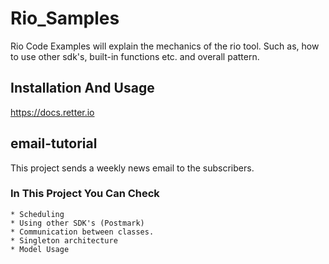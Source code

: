 # Rio_Samples

Rio Code Examples will explain the mechanics of the rio tool. Such as, how to use other sdk's, built-in functions etc. and overall pattern. 

## Installation And Usage

https://docs.retter.io

## email-tutorial
This project sends a weekly news email to the subscribers. 
  ### In This Project You Can Check
    * Scheduling
    * Using other SDK's (Postmark)
    * Communication between classes.
    * Singleton architecture
    * Model Usage
